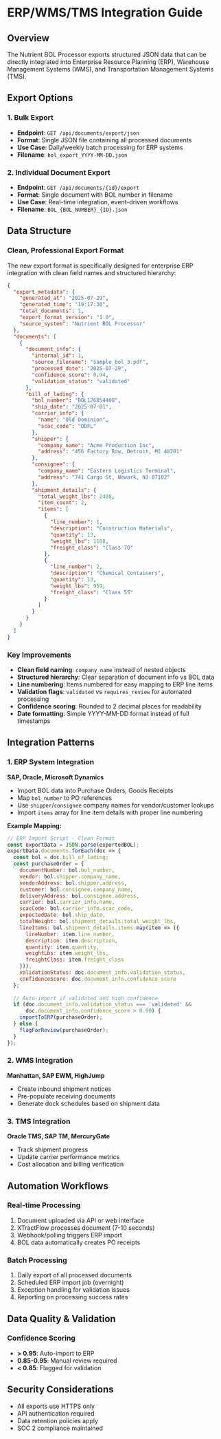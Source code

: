 # ERP/WMS/TMS Integration Guide

## Overview

The Nutrient BOL Processor exports structured JSON data that can be directly integrated into Enterprise Resource Planning (ERP), Warehouse Management Systems (WMS), and Transportation Management Systems (TMS).

## Export Options

### 1. Bulk Export
- **Endpoint**: `GET /api/documents/export/json`
- **Format**: Single JSON file containing all processed documents
- **Use Case**: Daily/weekly batch processing for ERP systems
- **Filename**: `bol_export_YYYY-MM-DD.json`

### 2. Individual Document Export  
- **Endpoint**: `GET /api/documents/{id}/export`
- **Format**: Single document with BOL number in filename
- **Use Case**: Real-time integration, event-driven workflows
- **Filename**: `BOL_{BOL_NUMBER}_{ID}.json`

## Data Structure

### Clean, Professional Export Format
The new export format is specifically designed for enterprise ERP integration with clean field names and structured hierarchy:

```json
{
  "export_metadata": {
    "generated_at": "2025-07-29",
    "generated_time": "19:17:30",
    "total_documents": 1,
    "export_format_version": "1.0",
    "source_system": "Nutrient BOL Processor"
  },
  "documents": [
    {
      "document_info": {
        "internal_id": 1,
        "source_filename": "sample_bol_3.pdf",
        "processed_date": "2025-07-29",
        "confidence_score": 0.94,
        "validation_status": "validated"
      },
      "bill_of_lading": {
        "bol_number": "BOL126854408",
        "ship_date": "2025-07-01",
        "carrier_info": {
          "name": "Old Dominion",
          "scac_code": "ODFL"
        },
        "shipper": {
          "company_name": "Acme Production Inc",
          "address": "456 Factory Row, Detroit, MI 48201"
        },
        "consignee": {
          "company_name": "Eastern Logistics Terminal",
          "address": "741 Cargo St, Newark, NJ 07102"
        },
        "shipment_details": {
          "total_weight_lbs": 2408,
          "item_count": 2,
          "items": [
            {
              "line_number": 1,
              "description": "Construction Materials",
              "quantity": 13,
              "weight_lbs": 1108,
              "freight_class": "Class 70"
            },
            {
              "line_number": 2,
              "description": "Chemical Containers",
              "quantity": 13,
              "weight_lbs": 959,
              "freight_class": "Class 55"
            }
          ]
        }
      }
    }
  ]
}
```

### Key Improvements
- **Clean field naming**: `company_name` instead of nested objects
- **Structured hierarchy**: Clear separation of document info vs BOL data
- **Line numbering**: Items numbered for easy mapping to ERP line items
- **Validation flags**: `validated` vs `requires_review` for automated processing
- **Confidence scoring**: Rounded to 2 decimal places for readability
- **Date formatting**: Simple YYYY-MM-DD format instead of full timestamps

## Integration Patterns

### 1. ERP System Integration

**SAP, Oracle, Microsoft Dynamics**
- Import BOL data into Purchase Orders, Goods Receipts
- Map `bol_number` to PO references
- Use `shipper`/`consignee` company names for vendor/customer lookups
- Import `items` array for line item details with proper line numbering

**Example Mapping:**
```javascript
// ERP Import Script - Clean Format
const exportData = JSON.parse(exportedBOL);
exportData.documents.forEach(doc => {
  const bol = doc.bill_of_lading;
  const purchaseOrder = {
    documentNumber: bol.bol_number,
    vendor: bol.shipper.company_name,
    vendorAddress: bol.shipper.address,
    customer: bol.consignee.company_name,
    deliveryAddress: bol.consignee.address,
    carrier: bol.carrier_info.name,
    scacCode: bol.carrier_info.scac_code,
    expectedDate: bol.ship_date,
    totalWeight: bol.shipment_details.total_weight_lbs,
    lineItems: bol.shipment_details.items.map(item => ({
      lineNumber: item.line_number,
      description: item.description,
      quantity: item.quantity,
      weightLbs: item.weight_lbs,
      freightClass: item.freight_class
    })),
    validationStatus: doc.document_info.validation_status,
    confidenceScore: doc.document_info.confidence_score
  };
  
  // Auto-import if validated and high confidence
  if (doc.document_info.validation_status === 'validated' && 
      doc.document_info.confidence_score > 0.90) {
    importToERP(purchaseOrder);
  } else {
    flagForReview(purchaseOrder);
  }
});
```

### 2. WMS Integration

**Manhattan, SAP EWM, HighJump**
- Create inbound shipment notices
- Pre-populate receiving documents
- Generate dock schedules based on shipment data

### 3. TMS Integration

**Oracle TMS, SAP TM, MercuryGate**
- Track shipment progress
- Update carrier performance metrics
- Cost allocation and billing verification

## Automation Workflows

### Real-time Processing
1. Document uploaded via API or web interface
2. XTractFlow processes document (7-10 seconds)
3. Webhook/polling triggers ERP import
4. BOL data automatically creates PO receipts

### Batch Processing
1. Daily export of all processed documents
2. Scheduled ERP import job (overnight)
3. Exception handling for validation issues
4. Reporting on processing success rates

## Data Quality & Validation

### Confidence Scoring
- **> 0.95**: Auto-import to ERP
- **0.85-0.95**: Manual review required  
- **< 0.85**: Flagged for validation

## Security Considerations

- All exports use HTTPS only
- API authentication required
- Data retention policies apply
- SOC 2 compliance maintained